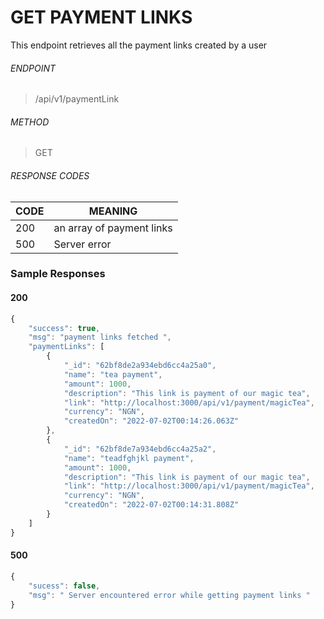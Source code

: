 
# GET PAYMENT LINKS 
This endpoint retrieves all the payment links created by a user 


###### ENDPOINT 
> /api/v1/paymentLink


###### METHOD 
> GET 


###### RESPONSE CODES 

CODE | MEANING 
-----|-------- 
200  | an array of payment links 
500  | Server error 


### Sample Responses 

#### 200

```javascript 
{
	"success": true,
	"msg": "payment links fetched ",
	"paymentLinks": [
		{
			"_id": "62bf8de2a934ebd6cc4a25a0",
			"name": "tea payment",
			"amount": 1000,
			"description": "This link is payment of our magic tea",
			"link": "http://localhost:3000/api/v1/payment/magicTea",
			"currency": "NGN",
			"createdOn": "2022-07-02T00:14:26.063Z"
		},
		{
			"_id": "62bf8de7a934ebd6cc4a25a2",
			"name": "teadfghjkl payment",
			"amount": 1000,
			"description": "This link is payment of our magic tea",
			"link": "http://localhost:3000/api/v1/payment/magicTea",
			"currency": "NGN",
			"createdOn": "2022-07-02T00:14:31.808Z"
		}
	]
}

```
    
 
    
####  500 
```javascript 
{
	"sucess": false,
	"msg": " Server encountered error while getting payment links "
}
```



